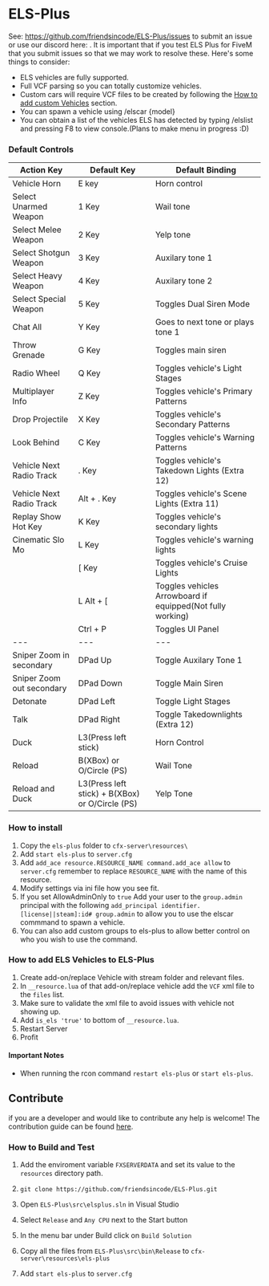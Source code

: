 # ELS-Plus

See: https://github.com/friendsincode/ELS-Plus/issues to submit an issue or use our discord here: . It is important that if you test ELS Plus for FiveM that you submit issues so that we may work to resolve these. Here's some things to consider:

- ELS vehicles are fully supported.
- Full VCF parsing so you can totally customize vehicles.
- Custom cars will require VCF files to be created by following the [How to add custom Vehicles](#how-to-add-els-vehicles-to-els-fivem) section.
- You can spawn a vehicle using /elscar {model}
- You can obtain a list of the vehicles ELS has detected by typing /elslist and pressing F8 to view console.(Plans to make menu in progress :D)



### Default Controls

|Action Key|Default Key|Default Binding
|---|---|---|
| Vehicle Horn  | E key | Horn control|
| Select Unarmed Weapon | 1 Key | Wail tone |
| Select Melee Weapon | 2 Key | Yelp tone |
| Select Shotgun Weapon | 3 Key | Auxilary tone 1|
| Select Heavy Weapon | 4 Key | Auxilary tone 2|
| Select Special Weapon | 5 Key | Toggles Dual Siren Mode|
| Chat All| Y Key|Goes to next tone or plays tone 1|
| Throw Grenade| G Key|Toggles main siren|
| Radio Wheel | Q Key | Toggles vehicle's Light Stages|
| Multiplayer Info | Z Key | Toggles vehicle's Primary Patterns|
| Drop Projectile | X Key | Toggles vehicle's Secondary Patterns|
| Look Behind | C Key | Toggles vehicle's Warning Patterns|
| Vehicle Next Radio Track | . Key | Toggles vehicle's Takedown Lights (Extra 12)|
| Vehicle Next Radio Track | Alt + . Key | Toggles vehicle's Scene Lights (Extra 11)|
|Replay Show Hot Key | K Key | Toggles vehicle's secondary lights|
|Cinematic Slo Mo | L Key | Toggles vehicle's warning lights|
|| [ Key | Toggles vehicle's Cruise Lights|
|| L Alt + [ | Toggles vehicles Arrowboard if equipped(Not fully working)|
||Ctrl + P|Toggles UI Panel|
|---|---|---|
|Sniper Zoom in secondary|DPad Up|Toggle Auxilary Tone 1|
|Sniper Zoom out secondary|DPad Down|Toggle Main Siren|
|Detonate|DPad Left|Toggle Light Stages|
|Talk|DPad Right|Toggle Takedownlights (Extra 12)|
|Duck|L3(Press left stick)|Horn Control|
|Reload|B(XBox) or O/Circle (PS)|Wail Tone|
|Reload and Duck|L3(Press left stick) + B(XBox) or O/Circle (PS)|Yelp Tone|


### How to install
1. Copy the `els-plus` folder to `cfx-server\resources\`
2. Add `start els-plus` to `server.cfg`
3. Add `add_ace resource.RESOURCE_NAME command.add_ace allow` to `server.cfg`
   remember to replace `RESOURCE_NAME` with the name of this resource.
4. Modify settings via ini file how you see fit.
5. If you set AllowAdminOnly to `true` Add your user to the `group.admin`
   principal with the following `add_principal identifier.[license||steam]:id# group.admin`
   to allow you to use the elscar commmand to spawn a vehicle.
6. You can also add custom groups to els-plus to allow better control on who you wish to use the command.


### How to add ELS Vehicles to ELS-Plus
1. Create add-on/replace Vehicle with stream folder and relevant files.
2. In `__resource.lua` of that add-on/replace vehicle add the `VCF` xml file to the `files` list.
3. Make sure to validate the xml file to avoid issues with vehicle not showing up.
4. Add `is_els 'true'` to bottom of `__resource.lua`.
5. Restart Server
6. Profit

#### Important Notes

- When running the rcon command `restart els-plus` or `start els-plus`.

## Contribute
if you are a developer and  would like to contribute any help is welcome!
The contribution guide can be found [here](CONTRIBUTING.md).

### How to Build and Test

1. Add the enviroment variable `FXSERVERDATA` and set its value to the `resources` directory path.

2. `git clone https://github.com/friendsincode/ELS-Plus.git`

3. Open `ELS-Plus\src\elsplus.sln` in Visual Studio

4. Select `Release` and `Any CPU`  next to the Start button

5. In the menu bar under Build click on `Build Solution`

6. Copy all the files from `ELS-Plus\src\bin\Release` to `cfx-server\resources\els-plus`

7. Add `start els-plus` to `server.cfg`
